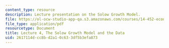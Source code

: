 ```yaml
---
content_type: resource
description: Lecture presentation on the Solow Growth Model.
file: https://ol-ocw-studio-app-qa.s3.amazonaws.com/courses/14-452-economic-growth-fall-2016/2617114dcc8bd2a10c633df5b3efa873_MIT14_452F16_Lec4.pdf
file_type: application/pdf
resourcetype: Document
title: Lecture 4, The Solow Growth Model and the Data
uid: 2617114d-cc8b-d2a1-0c63-3df5b3efa873
---
```

